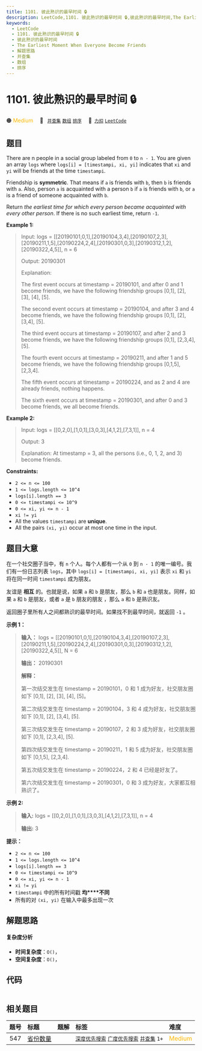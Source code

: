 ```yaml
---
title: 1101. 彼此熟识的最早时间 🔒
description: LeetCode,1101. 彼此熟识的最早时间 🔒,彼此熟识的最早时间,The Earliest Moment When Everyone Become Friends,解题思路,并查集,数组,排序
keywords:
  - LeetCode
  - 1101. 彼此熟识的最早时间 🔒
  - 彼此熟识的最早时间
  - The Earliest Moment When Everyone Become Friends
  - 解题思路
  - 并查集
  - 数组
  - 排序
---
```


# 1101. 彼此熟识的最早时间 🔒

🟠 <font color=#ffb800>Medium</font>&emsp; 🔖&ensp; [`并查集`](/tag/union-find.md) [`数组`](/tag/array.md) [`排序`](/tag/sorting.md)&emsp; 🔗&ensp;[`力扣`](https://leetcode.cn/problems/the-earliest-moment-when-everyone-become-friends) [`LeetCode`](https://leetcode.com/problems/the-earliest-moment-when-everyone-become-friends)

## 题目

There are n people in a social group labeled from `0` to `n - 1`. You are
given an array `logs` where `logs[i] = [timestampi, xi, yi]` indicates that
`xi` and `yi` will be friends at the time `timestampi`.

Friendship is **symmetric**. That means if `a` is friends with `b`, then `b`
is friends with `a`. Also, person `a` is acquainted with a person `b` if `a`
is friends with `b`, or `a` is a friend of someone acquainted with `b`.

Return _the earliest time for which every person became acquainted with every
other person_. If there is no such earliest time, return `-1`.



**Example 1:**

> Input: logs = [[20190101,0,1],[20190104,3,4],[20190107,2,3],[20190211,1,5],[20190224,2,4],[20190301,0,3],[20190312,1,2],[20190322,4,5]], n = 6
> 
> Output: 20190301
> 
> Explanation: 
> 
> The first event occurs at timestamp = 20190101, and after 0 and 1 become friends, we have the following friendship groups [0,1], [2], [3], [4], [5].
> 
> The second event occurs at timestamp = 20190104, and after 3 and 4 become friends, we have the following friendship groups [0,1], [2], [3,4], [5].
> 
> The third event occurs at timestamp = 20190107, and after 2 and 3 become friends, we have the following friendship groups [0,1], [2,3,4], [5].
> 
> The fourth event occurs at timestamp = 20190211, and after 1 and 5 become friends, we have the following friendship groups [0,1,5], [2,3,4].
> 
> The fifth event occurs at timestamp = 20190224, and as 2 and 4 are already friends, nothing happens.
> 
> The sixth event occurs at timestamp = 20190301, and after 0 and 3 become friends, we all become friends.

**Example 2:**

> Input: logs = [[0,2,0],[1,0,1],[3,0,3],[4,1,2],[7,3,1]], n = 4
> 
> Output: 3
> 
> Explanation: At timestamp = 3, all the persons (i.e., 0, 1, 2, and 3) become friends.

**Constraints:**

  * `2 <= n <= 100`
  * `1 <= logs.length <= 10^4`
  * `logs[i].length == 3`
  * `0 <= timestampi <= 10^9`
  * `0 <= xi, yi <= n - 1`
  * `xi != yi`
  * All the values `timestampi` are **unique**.
  * All the pairs `(xi, yi)` occur at most one time in the input.


## 题目大意

在一个社交圈子当中，有 `n` 个人。每个人都有一个从 `0` 到 `n - 1` 的唯一编号。我们有一份日志列表 `logs`，其中 `logs[i] =
[timestampi, xi, yi]` 表示 `xi` 和 `yi` 将在同一时间 `timestampi` 成为朋友。

友谊是 **相互** 的。也就是说，如果 `a` 和 `b` 是朋友，那么 `b` 和 `a` 也是朋友。同样，如果 `a` 和 `b` 是朋友，或者
`a` 是 `b` 朋友的朋友 ，那么 `a` 和 `b` 是熟识友。

返回圈子里所有人之间都熟识的最早时间。如果找不到最早时间，就返回 `-1` 。



**示例 1：**

> 
> 
> 
> 
> 
> **输入：** logs = [[20190101,0,1],[20190104,3,4],[20190107,2,3],[20190211,1,5],[20190224,2,4],[20190301,0,3],[20190312,1,2],[20190322,4,5]], N = 6
> 
> **输出：** 20190301
> 
> **解释：**
> 
> 第一次结交发生在 timestamp = 20190101，0 和 1 成为好友，社交朋友圈如下 [0,1], [2], [3], [4], [5]。
> 
> 第二次结交发生在 timestamp = 20190104，3 和 4 成为好友，社交朋友圈如下 [0,1], [2], [3,4], [5].
> 
> 第三次结交发生在 timestamp = 20190107，2 和 3 成为好友，社交朋友圈如下 [0,1], [2,3,4], [5].
> 
> 第四次结交发生在 timestamp = 20190211，1 和 5 成为好友，社交朋友圈如下 [0,1,5], [2,3,4].
> 
> 第五次结交发生在 timestamp = 20190224，2 和 4 已经是好友了。
> 
> 第六次结交发生在 timestamp = 20190301，0 和 3 成为好友，大家都互相熟识了。
> 
> 

**示例 2:**

> 
> 
> 
> 
> 
> **输入:** logs = [[0,2,0],[1,0,1],[3,0,3],[4,1,2],[7,3,1]], n = 4
> 
> **输出:** 3
> 
> 



**提示：**

  * `2 <= n <= 100`
  * `1 <= logs.length <= 10^4`
  * `logs[i].length == 3`
  * `0 <= timestampi <= 10^9`
  * `0 <= xi, yi <= n - 1`
  * `xi != yi`
  * `timestampi` 中的所有时间戳 **均****不同**
  * 所有的对 `(xi, yi)` 在输入中最多出现一次


## 解题思路

#### 复杂度分析

- **时间复杂度**：`O()`，
- **空间复杂度**：`O()`，

## 代码

```javascript

```

## 相关题目

<!-- prettier-ignore -->
| 题号 | 标题 | 题解 | 标签 | 难度 |
| :------: | :------ | :------: | :------ | :------ |
| 547 | [省份数量](https://leetcode.com/problems/number-of-provinces) |  |  [`深度优先搜索`](/tag/depth-first-search.md) [`广度优先搜索`](/tag/breadth-first-search.md) [`并查集`](/tag/union-find.md) `1+` | <font color=#ffb800>Medium</font> |